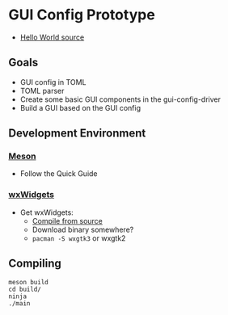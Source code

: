 # GUI Config Prototype

- [Hello World source](https://wiki.wxwidgets.org/Hello_World)

## Goals
- GUI config in TOML
- TOML parser
- Create some basic GUI components in the gui-config-driver
- Build a GUI based on the GUI config

## Development Environment
### [Meson](http://mesonbuild.com/index.html)
- Follow the Quick Guide

### [wxWidgets]()
- Get wxWidgets:
  - [Compile from source](https://wiki.wxwidgets.org/Compiling_and_getting_started)
  - Download binary somewhere?
  - `pacman -S wxgtk3` or wxgtk2
## Compiling
```
meson build
cd build/
ninja
./main
```